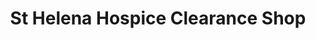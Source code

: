 ---
title: "St Helena Hospice Clearance Shop"
url: /great-clacton/st-helena-hospice-clearance-shop/
shop: Gebrauchtwaren
---